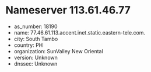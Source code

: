 # Nameserver 113.61.46.77

* as_number: 18190
* name: 77.46.61.113.accent.inet.static.eastern-tele.com.
* city: South Tambo
* country: PH
* organization: SunValley New Oriental
* version: Unknown
* dnssec: Unknown
